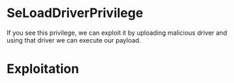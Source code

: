 # SeLoadDriverPrivilege

If you see this privilege, we can exploit it by uploading malicious driver and using that driver we can execute our payload.

# Exploitation


